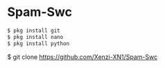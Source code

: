 # Spam-Swc

```php
$ pkg install git
$ pkg install nano
$ pkg install python
```
$ git clone https://github.com/Xenzi-XN1/Spam-Swc
